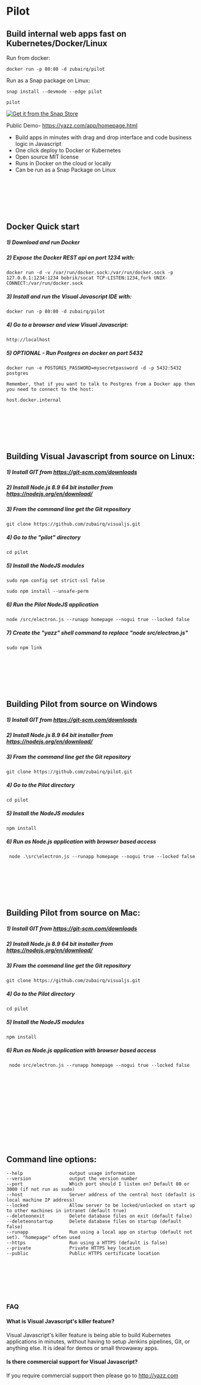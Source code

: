 
# Pilot
## Build internal web apps fast on Kubernetes/Docker/Linux

Run from docker:

    docker run -p 80:80 -d zubairq/pilot
    

Run as a Snap package on Linux:

    snap install --devmode --edge pilot
    
    pilot
    
[![Get it from the Snap Store](https://snapcraft.io/static/images/badges/en/snap-store-black.svg)](https://snapcraft.io/pilot)
    
    

Public Demo- https://yazz.com/app/homepage.html

- Build apps in minutes with drag and drop interface and code business logic in Javascript
- One click deploy to Docker or Kubernetes
- Open source MIT license
- Runs in Docker on the cloud or locally
- Can be run as a Snap Package on Linux




<br /><br /><br /><br /><br />





## Docker Quick start
##### 1) Download and run Docker

##### 2) Expose the Docker REST api on port 1234 with:
    docker run -d -v /var/run/docker.sock:/var/run/docker.sock -p 127.0.0.1:1234:1234 bobrik/socat TCP-LISTEN:1234,fork UNIX-CONNECT:/var/run/docker.sock

##### 3) Install and run the Visual Javascript IDE with:

    docker run -p 80:80 -d zubairq/pilot

##### 4) Go to a browser and view Visual Javascript:

    http://localhost

##### 5) OPTIONAL - Run Postgres on docker on port 5432

    docker run -e POSTGRES_PASSWORD=mysecretpassword -d -p 5432:5432 postgres

    Remember, that if you want to talk to Postgres from a Docker app then you need to connect to the host:

    host.docker.internal






<br /><br /><br /><br /><br />








## Building Visual Javascript from source on Linux:

##### 1) Install GIT from https://git-scm.com/downloads
##### 2) Install Node.js 8.9 64 bit installer from https://nodejs.org/en/download/
##### 3) From the command line get the Git repository
    git clone https://github.com/zubairq/visualjs.git
##### 4) Go to the "pilot" directory
    cd pilot
##### 5) Install the NodeJS modules
    sudo npm config set strict-ssl false    

    sudo npm install --unsafe-perm


##### 6) Run the Pilot NodeJS application

    node /src/electron.js --runapp homepage --nogui true --locked false

##### 7) Create the "yazz" shell command to replace "node src/electron.js"

    sudo npm link


<br /><br /><br /><br /><br />






## Building Pilot from source on Windows


##### 1) Install GIT from https://git-scm.com/downloads
##### 2) Install Node.js 8.9 64 bit installer from https://nodejs.org/en/download/
##### 3) From the command line get the Git repository
    git clone https://github.com/zubairq/pilot.git
##### 4) Go to the Pilot directory
    cd pilot
##### 5) Install the NodeJS modules
    npm install
##### 6) Run as Node.js application with browser based access

     node .\src\electron.js --runapp homepage --nogui true --locked false





<br /><br /><br /><br /><br />







## Building Pilot from source on Mac:

##### 1) Install GIT from https://git-scm.com/downloads
##### 2) Install Node.js 8.9 64 bit installer from https://nodejs.org/en/download/
##### 3) From the command line get the Git repository
    git clone https://github.com/zubairq/visualjs.git
##### 4) Go to the Pilot directory
    cd pilot
##### 5) Install the NodeJS modules
    npm install
##### 6) Run as Node.js application with browser based access

     node src/electron.js --runapp homepage --nogui true --locked false







<br /><br /><br /><br /><br />










<br /><br /><br /><br /><br />





## Command line options:

    --help                 output usage information
    --version              output the version number
    --port                 Which port should I listen on? Default 80 or 3000 (if not run as sudo)
    --host                 Server address of the central host (default is local machine IP address)
    --locked               Allow server to be locked/unlocked on start up to other machines in intranet (default true)
    --deleteonexit         Delete database files on exit (default false)
    --deleteonstartup      Delete database files on startup (default false)
    --runapp               Run using a local app on startup (default not set). "homepage" often used
    --https                Run using a HTTPS (default is false)
    --private              Private HTTPS key location
    --public               Public HTTPS certificate location






<br /><br /><br /><br /><br />








### FAQ

#### What is Visual Javascript's killer feature?

Visual Javascript's killer feature is being able to build Kubernetes applications in minutes, without having to setup Jenkins pipelines, Git, or anything else. It is ideal for demos or small throwaway apps.

#### Is there commercial support for Visual Javascript?
If you require commercial support then please go to http://yazz.com
